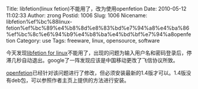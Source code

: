 Title: libfetion(linux fetion)不能用了，改为使用openfetion
Date: 2010-05-12 11:02:33
Author: zrong
Postid: 1006
Slug: 1006
Nicename: libfetion%ef%bc%88linux-fetion%ef%bc%89%e4%b8%8d%e8%83%bd%e7%94%a8%e4%ba%86%ef%bc%8c%e6%94%b9%e4%b8%ba%e4%bd%bf%e7%94%a8openfetion
Category: use
Tags: freeware, linux, opensource, software

今天发现[libfetion for
linux](http://www.libfetion.org)不能用了，出现的问题为输入用户名和密码登录后，停滞几秒自动退出。google了一阵发现应该是中国移动更改了飞信协议所致。  

[openfetion](http://basiccoder.com/openfetion)已经针对该问题进行了修改，但必须安装最新的1.4版才可以。1.4版没有deb包，可以参照作者主页上提供的方法进行安装。

